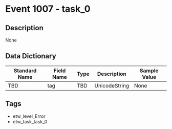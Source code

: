 # Event 1007 - task_0

## Description
None

## Data Dictionary
|Standard Name|Field Name|Type|Description|Sample Value|
|---|---|---|---|---|
|TBD|tag|TBD|UnicodeString|None|None|

## Tags
* etw_level_Error
* etw_task_task_0
